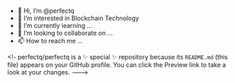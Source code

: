 - 👋 Hi, I’m @perfectq
- 👀 I’m interested in Blockchain Technology
- 🌱 I’m currently learning ...
- 💞️ I’m looking to collaborate on ...
- 📫 How to reach me ...

<!-
perfectq/perfectq is a ✨ special ✨ repository because its `README.md` (this file) appears on your GitHub profile.
You can click the Preview link to take a look at your changes.
--->
